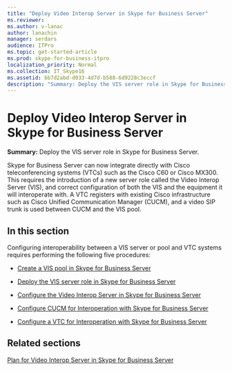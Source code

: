 ```yaml
---
title: "Deploy Video Interop Server in Skype for Business Server"
ms.reviewer: 
ms.author: v-lanac
author: lanachin
manager: serdars
audience: ITPro
ms.topic: get-started-article
ms.prod: skype-for-business-itpro
localization_priority: Normal
ms.collection: IT_Skype16
ms.assetid: bb7d2abd-d033-4d7d-b588-6d9228c3eccf
description: "Summary: Deploy the VIS server role in Skype for Business Server."
---
```


# Deploy Video Interop Server in Skype for Business Server
 
**Summary:** Deploy the VIS server role in Skype for Business Server.
  
Skype for Business Server can now integrate directly with Cisco teleconferencing systems (VTCs) such as the Cisco C60 or Cisco MX300. This requires the introduction of a new server role called the Video Interop Server (VIS), and correct configuration of both the VIS and the equipment it will interoperate with. A VTC registers with existing Cisco infrastructure such as Cisco Unified Communication Manager (CUCM), and a video SIP trunk is used between CUCM and the VIS pool.
  
## In this section

Configuring interoperability between a VIS server or pool and VTC systems requires performing the following five procedures: 
  
- [Create a VIS pool in Skype for Business Server](create-a-vis-pool.md)
    
- [Deploy the VIS server role in Skype for Business Server](deploy-the-vis-server-role.md)
    
- [Configure the Video Interop Server in Skype for Business Server](configure-the-vis.md)
    
- [Configure CUCM for Interoperation with Skype for Business Server](configure-cucm-for-interoperation.md)
    
- [Configure a VTC for Interoperation with Skype for Business Server](configure-a-vtc-for-interoperation.md)
    
## Related sections

[Plan for Video Interop Server in Skype for Business Server](../../plan-your-deployment/video-interop-server.md)
  

